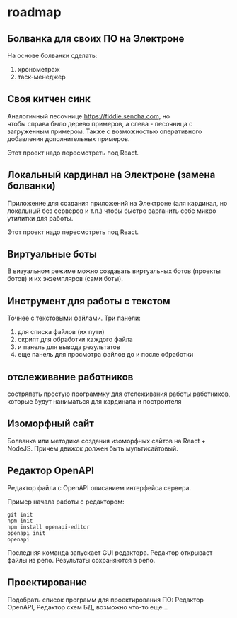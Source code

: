 # roadmap


## Болванка для своих ПО на Электроне
На основе болванки сделать:
1. хронометраж
2. таск-менеджер


## Своя китчен синк
Аналогичный песочнице https://fiddle.sencha.com, но  
чтобы справа было дерево примеров, а слева - песочница с загруженным примером.
Также с возможностью оперативного добавления дополнительных примеров.

Этот проект надо пересмотреть под React.


## Локальный кардинал на Электроне (замена болванки) 
Приложение для создания приложений на Электроне (аля кардинал, но локальный без серверов и т.п.)
чтобы быстро варганить себе микро утилитки для работы.

Этот проект надо пересмотреть под React.


## Виртуальные боты
В визуальном режиме можно создавать виртуальных ботов (проекты ботов) и их экземпляров (сами боты).


## Инструмент для работы с текстом
Точнее с текстовыми файлами.
Три панели:
1) для списка файлов (их пути)
2) скрипт для обработки каждого файла
3) и панель для вывода результатов
4) еще панель для просмотра файлов до и после обработки

## отслеживание работников
состряпать простую программку для отслеживания работы работников, которые будут наниматься для кардинала и построителя

## Изоморфный сайт
Болванка или методика создания изоморфных сайтов на React + NodeJS.
Причем движок должен быть мультисайтовый.

## Редактор OpenAPI
Редактор файла с OpenAPI описанием интерфейса сервера.

Пример начала работы с редактором:
```
git init
npm init
npm install openapi-editor
openapi init
openapi
```

Последняя команда запускает GUI редактора. Редактор открывает файлы из репо. Результаты сохраняются в репо.

## Проектирование
Подобрать список программ для проектирования ПО:
Редактор OpenAPI,
Редактор схем БД,
возможно что-то еще...
